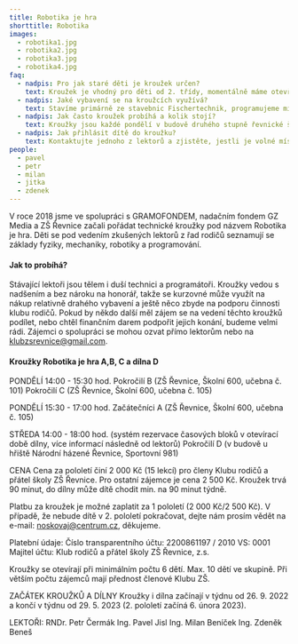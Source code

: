```yaml
---
title: Robotika je hra
shorttitle: Robotika
images:
  - robotika1.jpg
  - robotika2.jpg
  - robotika3.jpg
  - robotika4.jpg
faq:
  - nadpis: Pro jak staré děti je kroužek určen?
    text: Kroužek je vhodný pro děti od 2. třídy, momentálně máme otevřené celkem 3 kroužky a navštěvují je děti od 2. do 5. třídy.
  - nadpis: Jaké vybavení se na kroužcích využívá?
    text: Stavíme primárně ze stavebnic Fischertechnik, programujeme micro:bity a občas hrajeme Minecraft Education.
  - nadpis: Jak často kroužek probíhá a kolik stojí?
    text: Kroužky jsou každé pondělí v budově druhého stupně řevnické školy. Kroužek stojí 2000 Kč na půl roku, získané finance využíváme na nákup vybavení a další náklady spojené s kroužkem. Od školního roku 2022/23 bude pro pokročilé děti fungovat také dílna v prostorách areálu Národní házené v Řevnicích, Sportovní 981. Otevřená bude každou středu od 14:00 do 18:00 hod. S podporou lektora tu děti od 6. třídy budou tvořit vlastní projekty. Budou využívat 3D tisk, programovat, stavět, pájet a dělat spoustu dalších zajímavých věcí. Cena za vstup do dílny je také 2000 Kč za pololetí.   
  - nadpis: Jak přihlásit dítě do kroužku?
    text: Kontaktujte jednoho z lektorů a zjistěte, jestli je volné místo. Časem se chystají webové stránky kroužku, kde budou zveřejněny podrobnosti.
people:
  - pavel
  - petr
  - milan
  - jitka
  - zdenek
---
```

V roce 2018 jsme ve spolupráci s GRAMOFONDEM, nadačním fondem GZ Media a ZŠ Řevnice začali pořádat technické kroužky pod názvem Robotika je hra. Děti se pod vedením zkušených lektorů z řad rodičů seznamují se základy fyziky, mechaniky, robotiky a programování. 

<!--vice-->

#### Jak to probíhá?

Stávající lektoři jsou tělem i duší technici a programátoři. Kroužky vedou s nadšením a bez nároku na honorář, takže se kurzovné může využít na nákup relativně drahého vybavení a ještě něco zbyde na podporu činnosti klubu rodičů. Pokud by někdo další měl zájem se na vedení těchto kroužků podílet, nebo chtěl finančním darem podpořit jejich konání, budeme velmi rádi. Zájemci o spolupráci se mohou ozvat přímo lektorům nebo na [klubzsrevnice@gmail.com](mailto:klubzsrevnice@gmail.com).

#### Kroužky Robotika je hra A,B, C a dílna D

PONDĚLÍ 14:00 - 15:30 hod.
Pokročilí B (ZŠ Řevnice, Školní 600, učebna č. 101)
Pokročilí C (ZŠ Řevnice, Školní 600, učebna č. 105)

PONDĚLÍ 15:30 - 17:00 hod.
Začátečníci A (ZŠ Řevnice, Školní 600, učebna č. 105)

STŘEDA 14:00 - 18:00 hod. 
(systém rezervace časových bloků v otevírací době dílny, více informací následně od lektorů)
Pokročilí D (v budově u hřiště Národní házené Řevnice,  Sportovní 981)  

CENA
Cena za pololetí činí 2 000 Kč (15 lekcí) pro členy Klubu rodičů a přátel školy ZŠ Řevnice.
Pro ostatní zájemce je cena 2 500 Kč. Kroužek trvá 90 minut, do dílny může dítě chodit min. na 90 minut týdně.  

Platbu za kroužek je možné zaplatit za 1 pololetí (2 000 Kč/2 500 Kč). V případě, že nebude dítě v 2. pololetí pokračovat, dejte nám prosím vědět na e-mail: noskovaj@centrum.cz, děkujeme. 

Platební údaje: 
Číslo transparentního účtu: 2200861197 / 2010
VS: 0001
Majitel účtu: Klub rodičů a přátel školy ZŠ Řevnice, z.s.

Kroužky se otevírají při minimálním počtu 6 dětí. Max. 10 dětí ve skupině. Při větším počtu zájemců mají přednost členové Klubu ZŠ.

ZAČÁTEK KROUŽKŮ A DÍLNY
Kroužky i dílna začínají v týdnu od 26. 9. 2022 a končí v týdnu od 29. 5. 2023 (2. pololetí začíná 6. února 2023). 

LEKTOŘI:
RNDr. Petr Čermák
Ing. Pavel Jisl
Ing. Milan Beníček
Ing. Zdeněk Beneš

